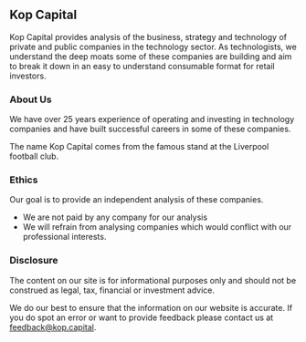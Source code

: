 ## Kop Capital

Kop Capital provides analysis of the business, strategy and technology of private and public companies in the technology sector. As technologists, we understand the deep moats some of these companies are building and aim to break it down in an easy to understand consumable format for retail investors.

### About Us
We have over 25 years experience of operating and investing in technology companies and have built successful careers in some of these companies.

The name Kop Capital comes from the famous stand at the Liverpool football club. 

### Ethics
Our goal is to provide an independent analysis of these companies. 
- We are not paid by any company for our analysis
- We will refrain from analysing companies which would conflict with our professional interests.  

### Disclosure
The content on our site is for informational purposes only and should not be construed as legal, tax, financial or investment advice. 

We do our best to ensure that the information on our website is accurate. If you do spot an error or  want to provide feedback please contact us at <feedback@kop.capital>.
